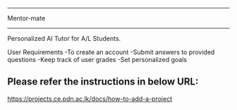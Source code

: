 ___
Mentor-mate
___

Personalized AI Tutor for A/L Students.

User Requirements
-To create an account
-Submit answers to provided questions
-Keep track of user grades
-Set personalized goals

## Please refer the instructions in below URL:

https://projects.ce.pdn.ac.lk/docs/how-to-add-a-project
